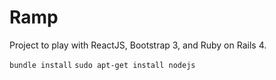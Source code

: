 Ramp
====

Project to play with ReactJS, Bootstrap 3, and Ruby on Rails 4.

`bundle install`
`sudo apt-get install nodejs`
